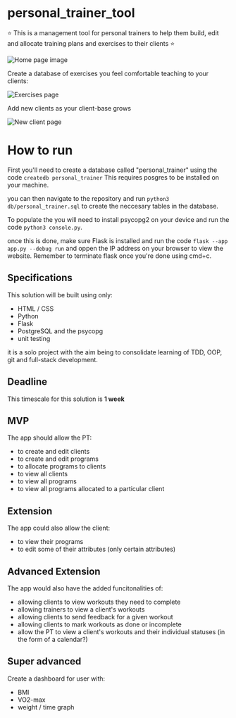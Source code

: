 # personal_trainer_tool

:star: This is a management tool for personal trainers to help them build, edit and allocate training plans and exercises to their clients :star:

![Home page image](/static/images/home_page.png)

Create a database of exercises you feel comfortable teaching to your clients:

![Exercises page](/static/images/exercises.png)

Add new clients as your client-base grows

![New client page](/static//images/new_client.png)

# How to run
First you'll need to create a database called "personal_trainer" using the code `createdb personal_trainer`
This requires posgres to be installed on your machine.

you can then navigate to the repository and run `python3 db/personal_trainer.sql` to create the neccesary tables in the database.

To populate the you will need to install psycopg2 on your device and run the code `python3 console.py`.

once this is done, make sure Flask is installed and run the code `flask --app app.py --debug run` and oppen the IP address on your browser to view the website. Remember to terminate flask once you're done using cmd+c.



## Specifications 

This solution will be built using only:

* HTML / CSS
* Python
* Flask
* PostgreSQL and the psycopg
* unit testing

it is a solo project with the aim being to consolidate learning of TDD, OOP, git and full-stack development.

## Deadline

This timescale for this solution is **1 week** 

## MVP

The app should allow the PT:
* to create and edit clients
* to create and edit programs 
* to allocate programs to clients
* to view all clients
* to view all programs
* to view all programs allocated to a particular client

## Extension

The app could also allow the client:
* to view their programs 
* to edit some of their attributes (only certain attributes)



## Advanced Extension

The app would also have the added funcitonalities of:
* allowing clients to view workouts they need to complete
* allowing trainers to view a client's workouts
* allowing clients to send feedback for a given workout
* allowing clients to mark workouts as done or incomplete
* allow the PT to view a client's workouts and their individual statuses (in the form of a calendar?)

## Super advanced

Create a dashboard for user with:
* BMI
* VO2-max
* weight / time graph
